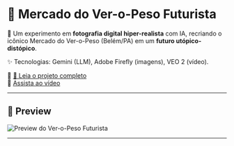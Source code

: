 # 🍃 Mercado do Ver-o-Peso Futurista  

📸 Um experimento em **fotografia digital hiper-realista** com IA, recriando o icônico Mercado do Ver-o-Peso (Belém/PA) em um **futuro utópico-distópico**.  

✨ Tecnologias: Gemini (LLM), Adobe Firefly (imagens), VEO 2 (vídeo).  

🔗 [📖 Leia o projeto completo](./PROJETO_VIDEO.md)  
🎥 [Assista ao vídeo](./media/MercadodoVeroPesoFuturista.mp4)

---

## 🌆 Preview  

![Preview do Ver-o-Peso Futurista](./media/preview.png)

---
